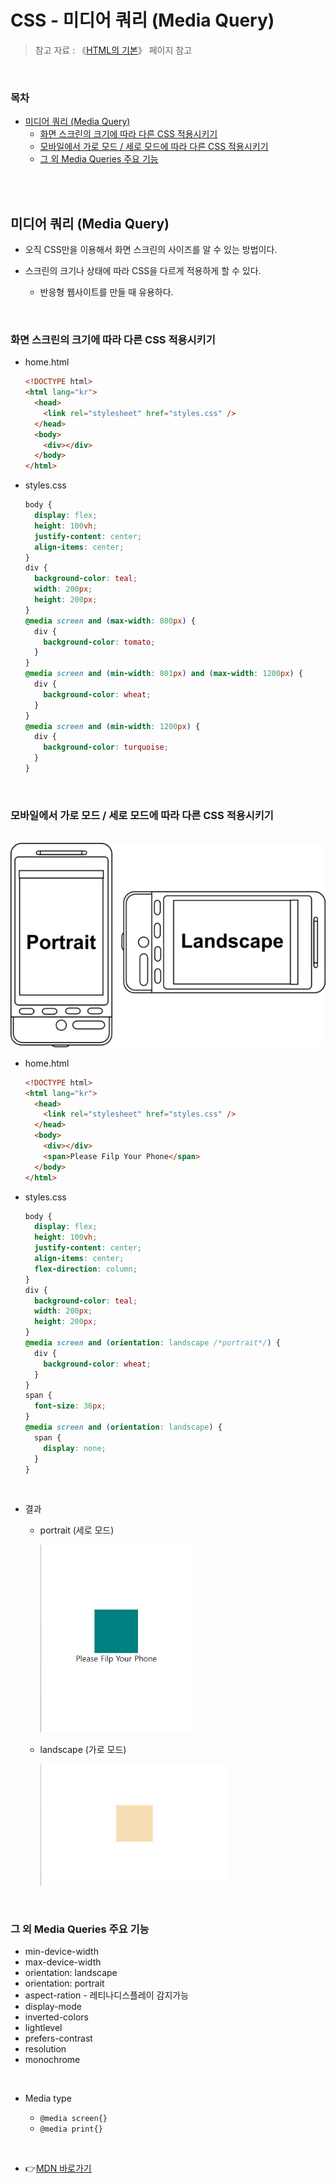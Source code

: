 # CSS - 미디어 쿼리 (Media Query)

> 참고 자료 : 《<a href="https://github.com/SangYoonLee1231/TIL/blob/main/HTML%20%26%20CSS/html_basic_concept.md">HTML의 기본</a>》 페이지 참고

<br/>

### 목차

- <a href="https://github.com/SangYoonLee1231/TIL/blob/main/HTML%20%26%20CSS/css_media_query.md#%EB%AF%B8%EB%94%94%EC%96%B4-%EC%BF%BC%EB%A6%AC-media-query">미디어 쿼리 (Media Query)</a>
  - <a href="https://github.com/SangYoonLee1231/TIL/blob/main/HTML%20%26%20CSS/css_media_query.md#%ED%99%94%EB%A9%B4-%EC%8A%A4%ED%81%AC%EB%A6%B0%EC%9D%98-%ED%81%AC%EA%B8%B0%EC%97%90-%EB%94%B0%EB%9D%BC-%EB%8B%A4%EB%A5%B8-css-%EC%A0%81%EC%9A%A9%EC%8B%9C%ED%82%A4%EA%B8%B0">화면 스크린의 크기에 따라 다른 CSS 적용시키기</a>
  - <a href="https://github.com/SangYoonLee1231/TIL/blob/main/HTML%20%26%20CSS/css_media_query.md#%EB%AA%A8%EB%B0%94%EC%9D%BC%EC%97%90%EC%84%9C-%EA%B0%80%EB%A1%9C-%EB%AA%A8%EB%93%9C--%EC%84%B8%EB%A1%9C-%EB%AA%A8%EB%93%9C%EC%97%90-%EB%94%B0%EB%9D%BC-%EB%8B%A4%EB%A5%B8-css-%EC%A0%81%EC%9A%A9%EC%8B%9C%ED%82%A4%EA%B8%B0">모바일에서 가로 모드 / 세로 모드에 따라 다른 CSS 적용시키기</a>
  - <a href="https://github.com/SangYoonLee1231/TIL/blob/main/HTML%20%26%20CSS/css_media_query.md#%EA%B7%B8-%EC%99%B8-media-queries-%EC%A3%BC%EC%9A%94-%EA%B8%B0%EB%8A%A5">그 외 Media Queries 주요 기능</a>

<br/><br/>

## 미디어 쿼리 (Media Query)

- 오직 CSS만을 이용해서 화면 스크린의 사이즈를 알 수 있는 방법이다.

- 스크린의 크기나 상태에 따라 CSS을 다르게 적용하게 할 수 있다.

  - 반응형 웹사이트를 만들 때 유용하다.

<br/>

### 화면 스크린의 크기에 따라 다른 CSS 적용시키기

- home.html

  ```html
  <!DOCTYPE html>
  <html lang="kr">
    <head>
      <link rel="stylesheet" href="styles.css" />
    </head>
    <body>
      <div></div>
    </body>
  </html>
  ```

- styles.css

  ```css
  body {
    display: flex;
    height: 100vh;
    justify-content: center;
    align-items: center;
  }
  div {
    background-color: teal;
    width: 200px;
    height: 200px;
  }
  @media screen and (max-width: 800px) {
    div {
      background-color: tomato;
    }
  }
  @media screen and (min-width: 801px) and (max-width: 1200px) {
    div {
      background-color: wheat;
    }
  }
  @media screen and (min-width: 1200px) {
    div {
      background-color: turquoise;
    }
  }
  ```

<br/>

### 모바일에서 가로 모드 / 세로 모드에 따라 다른 CSS 적용시키기

&nbsp;&nbsp;&nbsp;&nbsp;&nbsp;&nbsp;<img src="img/smartphone_portrait_vs_landscape_orientation.png" img="600">

- home.html

  ```html
  <!DOCTYPE html>
  <html lang="kr">
    <head>
      <link rel="stylesheet" href="styles.css" />
    </head>
    <body>
      <div></div>
      <span>Please Filp Your Phone</span>
    </body>
  </html>
  ```

- styles.css

  ```css
  body {
    display: flex;
    height: 100vh;
    justify-content: center;
    align-items: center;
    flex-direction: column;
  }
  div {
    background-color: teal;
    width: 200px;
    height: 200px;
  }
  @media screen and (orientation: landscape /*portrait*/) {
    div {
      background-color: wheat;
    }
  }
  span {
    font-size: 36px;
  }
  @media screen and (orientation: landscape) {
    span {
      display: none;
    }
  }
  ```

<br/>

- 결과

  - portrait (세로 모드)

    <img src="img/css_media_query1_portrait.png" height="300">

  - landscape (가로 모드)

    <img src="img/css_media_query2_landscape.png" width="300">

<br/>

### 그 외 Media Queries 주요 기능

- min-device-width
- max-device-width
- orientation: landscape
- orientation: portrait
- aspect-ration - 레티나디스플레이 감지가능
- display-mode
- inverted-colors
- lightlevel
- prefers-contrast
- resolution
- monochrome

<br/>

- Media type

  - <code>@media screen{}</code>
  - <code>@media print{}</code>

<br/>

- 👉<a href="https://developer.mozilla.org/en-US/docs/Web/CSS/Media_Queries/Using_media_queries">MDN 바로가기</a>
